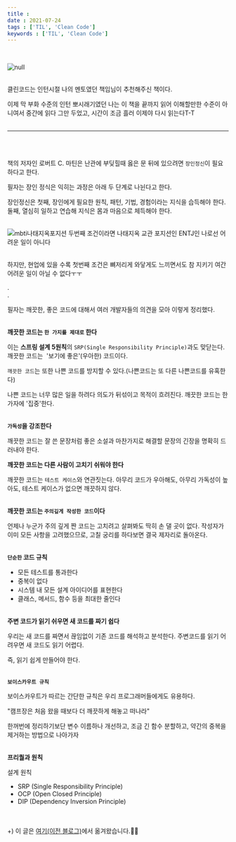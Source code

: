 ```yaml
---
title : 
date : 2021-07-24
tags : ['TIL', 'Clean Code']
keywords : ['TIL', 'Clean Code']
---
```

<br/>

![null](https://img1.daumcdn.net/thumb/R1280x0/?scode=mtistory2&fname=https%3A%2F%2Fblog.kakaocdn.net%2Fdn%2Fcp8PH4%2Fbtq7grjYoot%2FYuFyNquxoBVf7HWAiFoDok%2Fimg.jpg)
<br/><br/>

클린코드는 인턴시절 나의 멘토였던 책임님이 추천해주신 책이다.

이제 막 부화 수준의 인턴 뽀시래기였던 나는 이 책을 끝까지 읽어 이해할만한 수준이 아니여서 중간에 읽다 그만 두었고, 시간이 조금 흘러 이제야 다시 읽는다T-T
<br/><br/>

---
<br/><br/>

책의 저자인 로버트 C. 마틴은 난관에 부딪힐때 옳은 문 뒤에 있으려면 `장인정신`이 필요하다고 한다.

필자는 장인 정식은 익히는 과정은 아래 두 단계로 나뉜다고 한다.

장인정신은 첫째, 장인에게 필요한 원칙, 패턴, 기법, 경험이라는 지식을 습득해야 한다. 
<br/>둘째, 열심히 일하고 연습해 지식은 몸과 마음으로 체득해야 한다.
<br/><br/>

![mbti나태지옥포지션](https://img1.daumcdn.net/thumb/R1280x0/?scode=mtistory2&fname=https%3A%2F%2Fblog.kakaocdn.net%2Fdn%2FMlSSY%2Fbtq7biuFnCU%2FhVUVhZHX5p6LYrScxUgumK%2Fimg.jpg)
두번째 조건이라면 나태지옥 교관 포지션인 ENTJ인 나로선 어려운 일이 아니다
<br/><br/>

하지만, 현업에 있을 수록 첫번째 조건은 뼈저리게 와닿게도 느끼면서도 참 지키기 여간 어려운 일이 아닐 수 없다ㅜㅜ

.<br/>
.
<br/>

필자는 깨끗한, 좋은 코드에 대해서 여러 개발자들의 의견을 모아 이렇게 정리했다.
<br/><br/>

**깨끗한 코드는 `한 가지를 제대로` 한다**
<br/>

이는 **스프링 설계 5원칙**의 `SRP(Single Responsibility Principle)`과도 맞닫는다. 깨끗한 코드는  '보기에 좋은'(우아한) 코드이다.

`깨끗한 코드`는 또한 나쁜 코드를 방지할 수 있다.(나쁜코드는 또 다른 나쁜코드를 유혹한다) 

나쁜 코드는 너무 많은 일을 하려다 의도가 뒤섞이고 목적이 흐려진다. 깨끗한 코드는 한 가자에 '집중'한다. 
<br/><br/>

**`가독성`을 강조한다**

깨끗한 코드는 잘 쓴 문장처럼 좋은 소설과 마찬가지로 해결할 문장의 긴장을 명확히 드러내야 한다.

**깨끗한 코드는 다른 사람이 고치기 쉬워야 한다**

깨끗한 코드는 `테스트 케이스`와 연관짓는다. 아무리 코드가 우아해도, 아무리 가독성이 높아도, 테스트 케이스가 없으면 깨끗하지 않다. 
<br/><br/>

**깨끗한 코드는 `주의깊게 작성한 코드`이다**

언제나 누군가 주의 깊게 짠 코드는 고치려고 살펴봐도 딱히 손 댈 곳이 없다. 작성자가 이미 모든 사항을 고려했으므로, 고칠 궁리를 하다보면 결국 제자리로 돌아온다.
<br/><br/>

**`단순한` 코드 규칙**

-   모든 테스트를 통과한다
-   중복이 없다
-   시스템 내 모든 설계 아이디어를 표현한다
-   클래스, 메서드, 함수 등을 최대한 줄인다
<br/><br/>

**주변 코드가 읽기 쉬우면 새 코드를 짜기 쉽다**

우리는 새 코드를 짜면서 끊임없이 기존 코드를 해석하고 분석한다. 주변코드를 읽기 어려우면 새 코드도 읽기 어렵다. 

즉, 읽기 쉽게 만들어야 한다.
<br/><br/>

**`보이스카우트 규칙`**

보이스카우트가 따르는 간단한 규칙은 우리 프로그래머들에게도 유용하다.

"캠프장은 처음 왔을 때보다 더 깨끗하게 해놓고 떠나라"

한꺼번에 정리하기보단 변수 이름하나 개선하고, 조금 긴 함수 분할하고, 약간의 중복을 제거하는 방법으로 나아가자
<br/><br/>

**프리퀄과 원칙**
<br/>

설계 원칙
-   SRP (Single Responsibility Principle)
-   OCP (Open Closed Principle)
-   DIP (Dependency Inversion Principle)

<br/><br/>
+) 이 글은 [여기(이전 블로그)](https://fascinate-zsoo.tistory.com/24)에서 옮겨왔습니다.🙋‍♀️
<br/><br/>